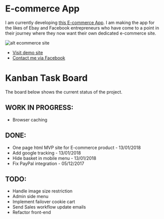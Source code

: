 # E-commerce App
I am currently developing [this E-commerce App](http://openjdk-app-commerce.193b.starter-ca-central-1.openshiftapps.com/shop/women/).  I am making the app for the likes of Ebay and Facebook entrepreneurs who have come to a point in their journey where they now want their own dedicated e-commerce site.

![alt ecommerce site](http://ahoque.org/category-page.png)

* [Visit demo site](http://openjdk-app-commerce.193b.starter-ca-central-1.openshiftapps.com/shop/women/)
* [Contact me via Facebook](https://www.facebook.com/ahoqueali)


# Kanban Task Board
The board below shows the current status of the project.

## WORK IN PROGRESS:
* Browser caching

## DONE:
* One page html MVP site for E-commerce product - 13/01/2018
* Add google tracking - 13/01/2018
* Hide basket in mobile menu - 13/01/2018
* Fix PayPal integration - 05/12/2017 

## TODO:
* Handle image size restriction
* Admin side menu
* Implement failover cookie cart
* Send Sales workflow update emails
* Refactor front-end

   
